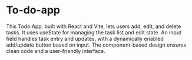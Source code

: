 # To-do-app
 This Todo App, built with React and Vite, lets users add, edit, and delete tasks. It uses useState for managing the task list and edit state. An input field handles task entry and updates, with a dynamically enabled add/update button based on input. The component-based design ensures clean code and a user-friendly interface.
